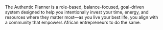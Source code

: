The Authentic Planner is a role-based, balance-focused, goal-driven system designed to help you intentionally invest your time, energy, and resources where they matter most—as you live your best life, you align with a community that empowers African entrepreneurs to do the same.

